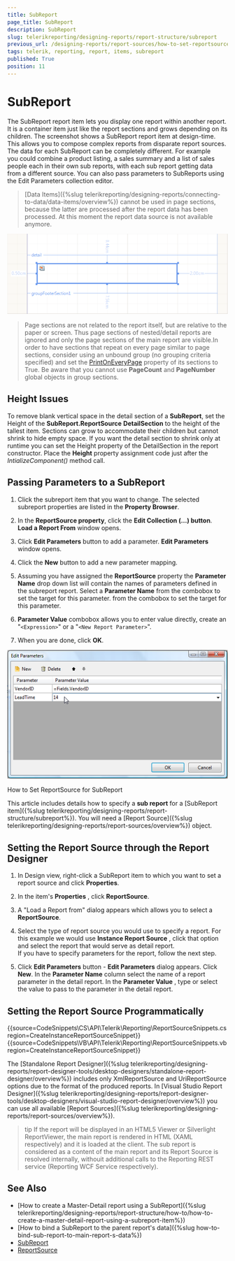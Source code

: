 ```yaml
---
title: SubReport
page_title: SubReport 
description: SubReport
slug: telerikreporting/designing-reports/report-structure/subreport
previous_url: /designing-reports/report-sources/how-to-set-reportsource-for-subreport 
tags: telerik, reporting, report, items, subreport
published: True
position: 11
---
```


# SubReport

The SubReport report item lets you display one report within another report. It is a container item just like the report sections and grows depending on its children. The screenshot shows a SubReport report item at design-time. This allows you to compose complex reports from disparate report sources. The data for each SubReport can be completely different. For example you could combine a product listing, a sales summary and a list of sales people each in their own sub reports, with each sub report getting data from a different source. You can also pass parameters to SubReports using the Edit Parameters collection editor.

> [Data Items]({%slug telerikreporting/designing-reports/connecting-to-data/data-items/overview%}) cannot be used in page sections, because the latter are processed after the report data has been processed. At this moment the report data source is not available anymore.
 

  ![](images/Subreport.png)

> Page sections are not related to the report itself, but are relative to the paper or screen. Thus page sections of nested/detail reports are ignored and only the page sections of the main report are visible.In order to have sections that repeat on every page similar to page sections, consider using an unbound group (no grouping criteria specified) and set the  [PrintOnEveryPage](/reporting/api/Telerik.Reporting.GroupSection#Telerik_Reporting_GroupSection_PrintOnEveryPage) property of its sections to True. Be aware that you cannot use __PageCount__ and __PageNumber__ global objects in group sections.

## Height Issues

To remove blank vertical space in the detail section of a __SubReport__, set the Height of the __SubReport.ReportSource__ __DetailSection__ to the height of the tallest item. Sections can grow to accommodate their children but cannot shrink to hide empty space. If you want the detail section to shrink only at runtime you can set the Height property of the DetailSection in the report constructor. Place the __Height__ property assignment code just after the _IntializeComponent()_ method call.

## Passing Parameters to a SubReport

1. Click the subreport item that you want to change. The selected subreport properties are listed in the __Property Browser__.

1. In the __ReportSource property__, click the __Edit Collection (…) button__. __Load a Report From__ window opens. 

1. Click __Edit Parameters__ button to add a parameter. __Edit Parameters__ window opens. 

1. Click the __New__ button to add a new parameter mapping.                     

1. Assuming you have assigned the __ReportSource__ property the __Parameter Name__ drop down list will contain the names of parameters defined in the subreport report. Select a __Parameter Name__ from the combobox to set the target for this parameter. from the combobox to set the target for this parameter. 

1. __Parameter Value__ combobox allows you to enter value directly, create an "```<Expression>```" or a "```<New Report Parameter>```". 

1. When you are done, click __OK__. 
  

  ![](images/DesignSubReport001.png)


How to Set ReportSource for SubReport

This article includes details how to specify a __sub report__ for a [SubReport item]({%slug telerikreporting/designing-reports/report-structure/subreport%}). You will need a [Report Source]({%slug telerikreporting/designing-reports/report-sources/overview%}) object.       

## Setting the Report Source through the Report Designer

1. In Design view, right-click a SubReport item to which you want to set a report source and click __Properties__.             

1. In the item's __Properties__ , click __ReportSource__.             

1. A "Load a Report from" dialog appears which allows you to select a __ReportSource__.             

1. Select the type of report source you would use to specify a report. For this example we would use __Instance Report Source__ , click that option and select the report that would serve as detail report.  
If you have to specify parameters for the report, follow the next step.

1. Click __Edit Parameters__ button - __Edit Parameters__ dialog appears. Click __New__. In the __Parameter Name__ column select the name of a report parameter in the detail report. In the __Parameter Value__ , type or select the value to pass to the parameter in the detail report.             

## Setting the Report Source Programmatically

{{source=CodeSnippets\CS\API\Telerik\Reporting\ReportSourceSnippets.cs region=CreateInstanceReportSourceSnippet}}
{{source=CodeSnippets\VB\API\Telerik\Reporting\ReportSourceSnippets.vb region=CreateInstanceReportSourceSnippet}}

The [Standalone Report Designer]({%slug telerikreporting/designing-reports/report-designer-tools/desktop-designers/standalone-report-designer/overview%}) includes only XmlReportSource and UriReportSource options due to the format of the produced reports. In [Visual Studio Report Designer]({%slug telerikreporting/designing-reports/report-designer-tools/desktop-designers/visual-studio-report-designer/overview%}) you can use all available [Report Sources]({%slug telerikreporting/designing-reports/report-sources/overview%}).         

>tip If the report will be displayed in an HTML5 Viewer or Silverlight ReportViewer, the main report is rendered in HTML (XAML respectively) and it is loaded at the client. The sub report is considered as a content of the main report and its Report Source is resolved internally, withouit additional calls to the Reporting REST service (Reporting WCF Service respectively).           

## See Also

* [How to create a Master-Detail report using a SubReport]({%slug telerikreporting/designing-reports/report-structure/how-to/how-to-create-a-master-detail-report-using-a-subreport-item%})
* [How to bind a SubReport to the parent report's data]({%slug how-to-bind-sub-report-to-main-report-s-data%})
* [SubReport](/reporting/api/Telerik.Reporting.SubReport) 
* [ReportSource](/reporting/api/Telerik.Reporting.SubReport#Telerik_Reporting_SubReport_ReportSource)

